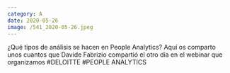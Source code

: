 ```yaml
--- 
category: A 
date: 2020-05-26 
image: /541_2020-05-26.jpeg 
--- 
```


¿Qué tipos de análisis se hacen en People Analytics? Aquí os comparto unos cuantos que Davide Fabrizio compartió el otro día en el webinar que organizamos #DELOITTE #PEOPLE ANALYTICS